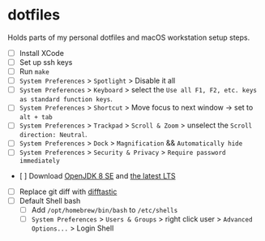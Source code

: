 # dotfiles
Holds parts of my personal dotfiles and macOS workstation setup steps.

* [ ] Install XCode
* [ ] Set up ssh keys
* [ ] Run `make`
* [ ] `System Preferences` > `Spotlight` > Disable it all
* [ ] `System Preferences` > `Keyboard` > select the `Use all F1, F2, etc. keys as standard function keys`.
* [ ] `System Preferences` > `Shortcut` > Move focus to next window -> set to `alt + tab`
* [ ] `System Preferences` > `Trackpad` > `Scroll & Zoom` > unselect the `Scroll direction: Neutral`.
* [ ] `System Preferences` > `Dock` > `Magnification` && `Automatically hide`
* [ ] `System Preferences` > `Security & Privacy` > `Require password immediately`
* [ ] Download [OpenJDK 8 SE](https://www.azul.com/downloads/?version=java-8-lts&os=macos&package=jdk#zulu) and [the latest LTS](https://adoptium.net/en-GB/temurin/releases/?os=mac)
* [ ] Replace git diff with [difftastic](https://difftastic.wilfred.me.uk/git.html)
* [ ] Default Shell bash
    * [ ] Add `/opt/homebrew/bin/bash` to `/etc/shells`
    * [ ] `System Preferences` > `Users & Groups` > right click user > `Advanced Options...` > Login Shell
